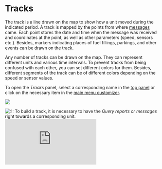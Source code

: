 # Tracks

The track is a line drawn on the map to show how a unit moved during the indicated period. A track is mapped by the points from where [messages](https://docs.wialon.com/en/hosting/user/msg/msg) came. Each point stores the date and time when the message was received and coordinates at the point, as well as other parameters \(speed, sensors etc.\). Besides, markers indicating places of fuel fillings, parkings, and other events can be drawn on the track.

Any number of tracks can be drawn on the map. They can represent different units and various time intervals. To prevent tracks from being confused with each other, you can set different colors for them. Besides, different segments of the track can be of different colors depending on the speed or sensor values.

To open the _Tracks_ panel, select a corresponding name in the [top panel](https://docs.wialon.com/en/hosting/user/gui/top) or click on the necessary item in the [main menu customizer](https://docs.wialon.com/en/hosting/user/gui/left#main_menu_adjustment_and_navigation).

![](https://docs.wialon.com/en/hosting/_media/tracks/tracks.png)

![:!:](https://docs.wialon.com/en/hosting/lib/images/smileys/icon_exclaim.gif) To build a track, it is necessary to have the _Query reports or messages_ right towards a corresponding unit.![](https://docs.wialon.com/en/hosting/lib/exe/indexer.php?id=user%3Atracks%3Atracks&1550650151)

|  |
| :--- |


